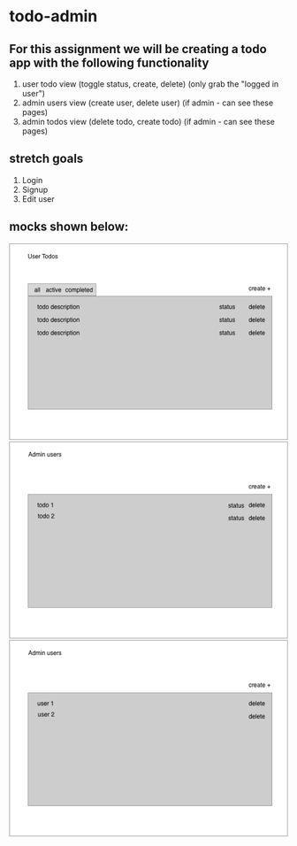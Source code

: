 # todo-admin

## For this assignment we will be creating a todo app with the following functionality

1. user todo view (toggle status, create, delete) (only grab the "logged in user")
2. admin users view (create user, delete user) (if admin - can see these pages)
3. admin todos view (delete todo, create todo) (if admin - can see these pages)

## stretch goals
1. Login
2. Signup
3. Edit user


## mocks shown below:

![Alt text](mocks/todos-mock.png?raw=true "Todos View")
![Alt text](mocks/admin-todos.png?raw=true "Admin Todos View")
![Alt text](mocks/admin-users.png?raw=true "Admin Users View")
